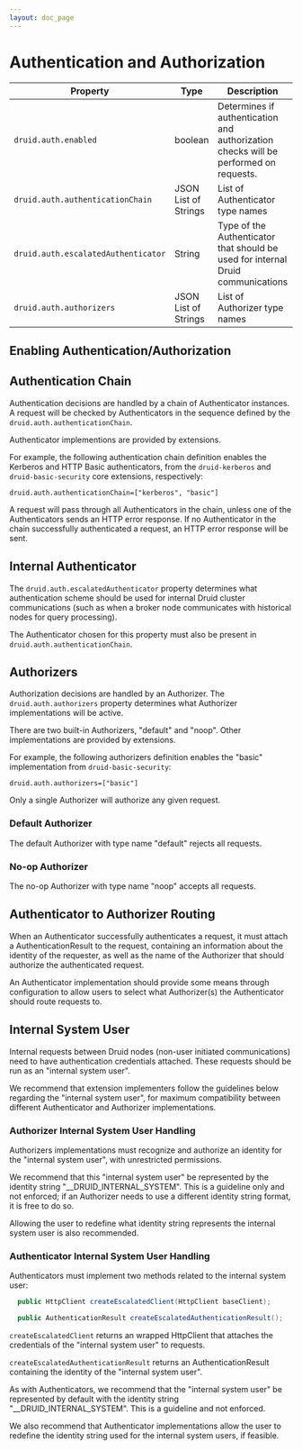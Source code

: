 ```yaml
---
layout: doc_page
---
```


# Authentication and Authorization

|Property|Type|Description|Default|Required|
|--------|-----------|--------|--------|--------|
|`druid.auth.enabled`|boolean|Determines if authentication and authorization checks will be performed on requests.|false|no|
|`druid.auth.authenticationChain`|JSON List of Strings|List of Authenticator type names|null|yes, if auth enabled|
|`druid.auth.escalatedAuthenticator`|String|Type of the Authenticator that should be used for internal Druid communications|null|yes, if auth enabled|
|`druid.auth.authorizers`|JSON List of Strings|List of Authorizer type names |null|yes, if auth enabled|

## Enabling Authentication/Authorization

## Authentication Chain
Authentication decisions are handled by a chain of Authenticator instances. A request will be checked by Authenticators in the sequence defined by the `druid.auth.authenticationChain`.

Authenticator implementions are provided by extensions.

For example, the following authentication chain definition enables the Kerberos and HTTP Basic authenticators, from the `druid-kerberos` and `druid-basic-security` core extensions, respectively:

```
druid.auth.authenticationChain=["kerberos", "basic"]
```

A request will pass through all Authenticators in the chain, unless one of the Authenticators sends an HTTP error response. If no Authenticator in the chain successfully authenticated a request, an HTTP error response will be sent.

## Internal Authenticator
The `druid.auth.escalatedAuthenticator` property determines what authentication scheme should be used for internal Druid cluster communications (such as when a broker node communicates with historical nodes for query processing).

The Authenticator chosen for this property must also be present in `druid.auth.authenticationChain`.

## Authorizers
Authorization decisions are handled by an Authorizer. The `druid.auth.authorizers` property determines what Authorizer implementations will be active.

There are two built-in Authorizers, "default" and "noop". Other implementations are provided by extensions.

For example, the following authorizers definition enables the "basic" implementation from `druid-basic-security`:

```
druid.auth.authorizers=["basic"]
```


Only a single Authorizer will authorize any given request.

### Default Authorizer
The default Authorizer with type name "default" rejects all requests.

### No-op Authorizer
The no-op Authorizer with type name "noop" accepts all requests.

## Authenticator to Authorizer Routing

When an Authenticator successfully authenticates a request, it must attach a AuthenticationResult to the request, containing an information about the identity of the requester, as well as the name of the Authorizer that should authorize the authenticated request.

An Authenticator implementation should provide some means through configuration to allow users to select what Authorizer(s) the Authenticator should route requests to.

## Internal System User

Internal requests between Druid nodes (non-user initiated communications) need to have authentication credentials attached. These requests should be run as an "internal system user".

We recommend that extension implementers follow the guidelines below regarding the "internal system user", for maximum compatibility between different Authenticator and Authorizer implementations.

### Authorizer Internal System User Handling

Authorizers implementations must recognize and authorize an identity for the "internal system user", with unrestricted permissions.

We recommend that this "internal system user" be represented by the identity string "__DRUID_INTERNAL_SYSTEM". This is a guideline only and not enforced; if an Authorizer needs to use a different identity string format, it is free to do so.

Allowing the user to redefine what identity string represents the internal system user is also recommended.

### Authenticator Internal System User Handling

Authenticators must implement two methods related to the internal system user:

```java
  public HttpClient createEscalatedClient(HttpClient baseClient);

  public AuthenticationResult createEscalatedAuthenticationResult();
```

`createEscalatedClient` returns an wrapped HttpClient that attaches the credentials of the "internal system user" to requests.

`createEscalatedAuthenticationResult` returns an AuthenticationResult containing the identity of the "internal system user".

As with Authenticators, we recommend that the "internal system user" be represented by default with the identity string "__DRUID_INTERNAL_SYSTEM". This is a guideline and not enforced.

We also recommend that Authenticator implementations allow the user to redefine the identity string used for the internal system users, if feasible.


